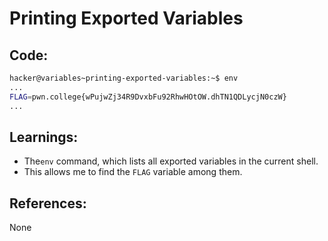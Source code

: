 # Printing Exported Variables
## Code:
```bash
hacker@variables~printing-exported-variables:~$ env
...
FLAG=pwn.college{wPujwZj34R9DvxbFu92RhwHOtOW.dhTN1QDLycjN0czW}
...
```
## Learnings:
- The`env` command, which lists all exported variables in the current shell.
- This allows me to find the `FLAG` variable among them.
## References:
None
